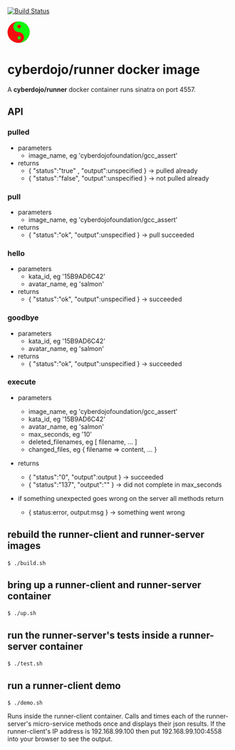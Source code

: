 
[![Build Status](https://travis-ci.org/cyber-dojo/runner.svg?branch=master)](https://travis-ci.org/cyber-dojo/runner)

<img src="https://raw.githubusercontent.com/cyber-dojo/nginx/master/images/home_page_logo.png" alt="cyber-dojo yin/yang logo" width="50px" height="50px"/>

# cyberdojo/runner docker image

A **cyberdojo/runner** docker container runs sinatra on port 4557.

## API

### pulled
- parameters
  * image_name, eg 'cyberdojofoundation/gcc_assert'
- returns
  * { "status":"true" , "output":unspecified } -> pulled already
  * { "status":"false", "output":unspecified } -> not pulled already

### pull
- parameters
  * image_name, eg 'cyberdojofoundation/gcc_assert'
- returns
  * { "status":"ok", "output":unspecified } -> pull succeeded

### hello
- parameters
  * kata_id, eg '15B9AD6C42'
  * avatar_name, eg 'salmon'
- returns
  * { "status":"ok", "output":unspecified } -> succeeded

### goodbye
- parameters
  * kata_id, eg '15B9AD6C42'
  * avatar_name, eg 'salmon'
- returns
  * { "status":"ok", "output":unspecified } -> succeeded

### execute
- parameters
  * image_name, eg 'cyberdojofoundation/gcc_assert'
  * kata_id, eg '15B9AD6C42'
  * avatar_name, eg 'salmon'
  * max_seconds, eg '10'
  * deleted_filenames, eg [ filename, ... ]
  * changed_files, eg { filename => content, ... }
- returns
  * { "status":"0",   "output":output } -> succeeded
  * { "status":"137", "output":"" } -> did not complete in max_seconds

- if something unexpected goes wrong on the server all methods return
  * { status:error, output:msg } -> something went wrong

## rebuild the runner-client and runner-server images
```
$ ./build.sh
```

## bring up a runner-client and runner-server container

```
$ ./up.sh
```

## run the runner-server's tests inside a runner-server container
```
$ ./test.sh
```

## run a runner-client demo
```
$ ./demo.sh
```
Runs inside the runner-client container.
Calls and times each of the runner-server's micro-service methods
once and displays their json results.
If the runner-client's IP address is 192.168.99.100 then put
192.168.99.100:4558 into your browser to see the output.

